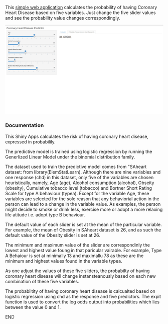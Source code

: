 
This [simple web application](https://wyquek71.shinyapps.io/shinyappassignment/) calculates the probability of having Coronary Heart Disease based on five variables.
Just change the five slider values and see the probability value changes correspondingly.

![image of Webapp](https://github.com/qwyeow/JHU_DataScience/blob/master/ShinyApps/Heart_Disease_Predictor/Mockup.png)

### Documentation

This Shiny Apps calculates the risk of having coronary heart disease, expressed in probabilily.

The predictive model is trained using logistic regression by running the Generlized Linear Model under the binomial distribution family. 

The dataset used to train the predictive model comes from "SAheart dataset: from library(ElemStatLearn). Although there are nine variables and one response (chd) in this dataset, only five of the variables are chosen heuristically, namely, Age (age), Alcohol consumption (alcohol), Obseity (obesity), Cumulative tobacco level (tobacco) and Bortner Short Rating Scale for type A behaviour (typea). Except for the variable Age, these variables are selected for the sole reason that any behaviorial action in the person can lead to a change in the variable value. As examples, the person might decide to smoke or drink less, exercise more or adopt a more relaxing life atitude i.e. adopt type B behaviour.

The default value of each slider is set at the mean of the particular variable. For example, the mean of Obesity in SAheart dataset is 26, and as such the default value of the Obesity slider is set at 26. 


The minimum and maximum value of the slider are correspondinly the lowest and highest value foung in that paricular vairable. For example, Type A Behaiour is set at minimally 13 and maximallu 78 as these are the minimum and highest values found in the variable typea.

As one adjust the values of these five sliders, the probabilty of having coronary heart disease will change instansteanously based on each new combination of these five variables.

The probabiltity of having coronary heart disease is calcualted based on logistic regression using chd as the response and five predictors.  The expit function is used to convert the log odds output into probabilities which lies between the value 0 and 1.

END
 
